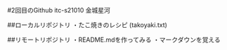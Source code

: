 #2回目のGithub
itc-s21010
金城星河

##ローカルリポジトリ
・たこ焼きのレシピ
(takoyaki.txt)

##リモートリポジトリ
・README.mdを作ってみる
・マークダウンを覚える
